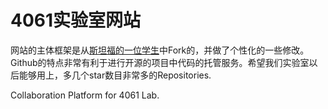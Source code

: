 # 4061实验室网站

网站的主体框架是从[斯坦福的一位学生](https://github.com/karpathy)中Fork的，并做了个性化的一些修改。Github的特点非常有利于进行开源的项目中代码的托管服务。希望我们实验室以后能够用上，多几个star数目非常多的Repositories.



Collaboration Platform for 4061 Lab.